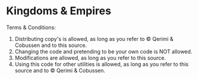 # Kingdoms & Empires

Terms & Conditions:
1. Distributing copy's is allowed, as long as you refer to © Qerimi & Cobussen and to this source.
2. Changing the code and pretending to be your own code is NOT allowed.
3. Modifications are allowed, as long as you refer to this source.
4. Using this code for other utilities is allowed, as long as you refer to this source and to © Qerimi & Cobussen.
